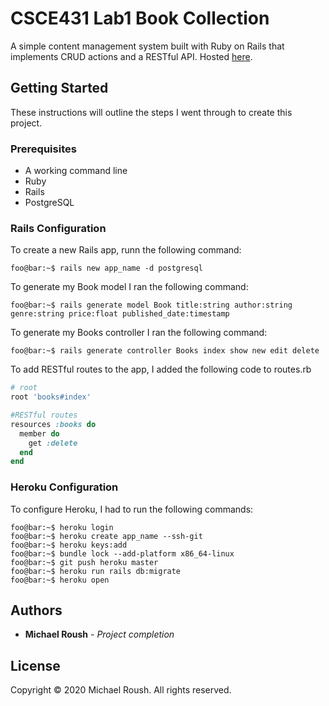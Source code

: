 # CSCE431 Lab1 Book Collection

A simple content management system built with Ruby on Rails that implements CRUD actions and a RESTful API. Hosted [here](https://roush-book-collection.herokuapp.com/books).

## Getting Started

These instructions will outline the steps I went through to create this project.

### Prerequisites

- A working command line
- Ruby
- Rails
- PostgreSQL

### Rails Configuration

To create a new Rails app, runn the following command:

```console
foo@bar:~$ rails new app_name -d postgresql
```

To generate my Book model I ran the following command:

```console
foo@bar:~$ rails generate model Book title:string author:string genre:string price:float published_date:timestamp
```

To generate my Books controller I ran the following command:

```console
foo@bar:~$ rails generate controller Books index show new edit delete
```

To add RESTful routes to the app, I added the following code to routes.rb

```ruby
# root
root 'books#index'

#RESTful routes
resources :books do
  member do
    get :delete
  end
end
```

### Heroku Configuration

To configure Heroku, I had to run the following commands:

```console
foo@bar:~$ heroku login
foo@bar:~$ heroku create app_name --ssh-git
foo@bar:~$ heroku keys:add
foo@bar:~$ bundle lock --add-platform x86_64-linux
foo@bar:~$ git push heroku master
foo@bar:~$ heroku run rails db:migrate
foo@bar:~$ heroku open
```

## Authors

* **Michael Roush** - *Project completion*

## License

Copyright © 2020 Michael Roush. All rights reserved.